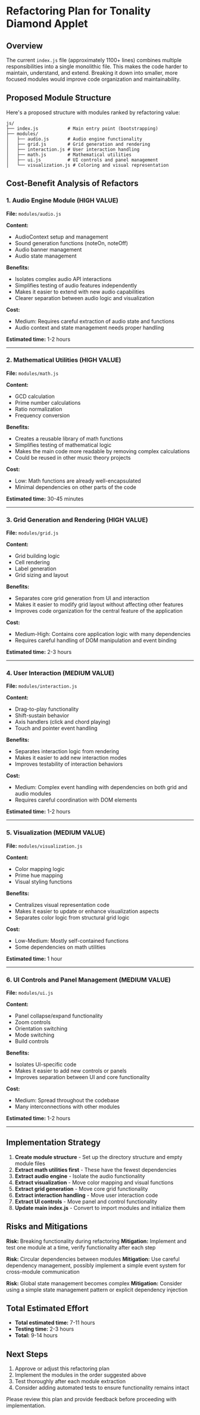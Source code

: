 # Refactoring Plan for Tonality Diamond Applet

## Overview

The current `index.js` file (approximately 1100+ lines) combines multiple responsibilities into a single monolithic file. This makes the code harder to maintain, understand, and extend. Breaking it down into smaller, more focused modules would improve code organization and maintainability.

## Proposed Module Structure

Here's a proposed structure with modules ranked by refactoring value:

```
js/
├── index.js           # Main entry point (bootstrapping)
├── modules/
│   ├── audio.js       # Audio engine functionality
│   ├── grid.js        # Grid generation and rendering
│   ├── interaction.js # User interaction handling
│   ├── math.js        # Mathematical utilities
│   ├── ui.js          # UI controls and panel management
│   └── visualization.js # Coloring and visual representation
```

## Cost-Benefit Analysis of Refactors

### 1. Audio Engine Module (HIGH VALUE)
**File:** `modules/audio.js`

**Content:**
- AudioContext setup and management
- Sound generation functions (noteOn, noteOff)
- Audio banner management
- Audio state management

**Benefits:**
- Isolates complex audio API interactions
- Simplifies testing of audio features independently
- Makes it easier to extend with new audio capabilities
- Clearer separation between audio logic and visualization

**Cost:**
- Medium: Requires careful extraction of audio state and functions
- Audio context and state management needs proper handling

**Estimated time:** 1-2 hours

---

### 2. Mathematical Utilities (HIGH VALUE)
**File:** `modules/math.js`

**Content:**
- GCD calculation
- Prime number calculations
- Ratio normalization
- Frequency conversion

**Benefits:**
- Creates a reusable library of math functions
- Simplifies testing of mathematical logic
- Makes the main code more readable by removing complex calculations
- Could be reused in other music theory projects

**Cost:**
- Low: Math functions are already well-encapsulated
- Minimal dependencies on other parts of the code

**Estimated time:** 30-45 minutes

---

### 3. Grid Generation and Rendering (HIGH VALUE)
**File:** `modules/grid.js`

**Content:**
- Grid building logic
- Cell rendering
- Label generation
- Grid sizing and layout

**Benefits:**
- Separates core grid generation from UI and interaction
- Makes it easier to modify grid layout without affecting other features
- Improves code organization for the central feature of the application

**Cost:**
- Medium-High: Contains core application logic with many dependencies
- Requires careful handling of DOM manipulation and event binding

**Estimated time:** 2-3 hours

---

### 4. User Interaction (MEDIUM VALUE)
**File:** `modules/interaction.js`

**Content:**
- Drag-to-play functionality
- Shift-sustain behavior
- Axis handlers (click and chord playing)
- Touch and pointer event handling

**Benefits:**
- Separates interaction logic from rendering
- Makes it easier to add new interaction modes
- Improves testability of interaction behaviors

**Cost:**
- Medium: Complex event handling with dependencies on both grid and audio modules
- Requires careful coordination with DOM elements

**Estimated time:** 1-2 hours

---

### 5. Visualization (MEDIUM VALUE)
**File:** `modules/visualization.js`

**Content:**
- Color mapping logic
- Prime hue mapping
- Visual styling functions

**Benefits:**
- Centralizes visual representation code
- Makes it easier to update or enhance visualization aspects
- Separates color logic from structural grid logic

**Cost:**
- Low-Medium: Mostly self-contained functions
- Some dependencies on math utilities

**Estimated time:** 1 hour

---

### 6. UI Controls and Panel Management (MEDIUM VALUE)
**File:** `modules/ui.js`

**Content:**
- Panel collapse/expand functionality
- Zoom controls
- Orientation switching
- Mode switching
- Build controls

**Benefits:**
- Isolates UI-specific code
- Makes it easier to add new controls or panels
- Improves separation between UI and core functionality

**Cost:**
- Medium: Spread throughout the codebase
- Many interconnections with other modules

**Estimated time:** 1-2 hours

---

## Implementation Strategy

1. **Create module structure** - Set up the directory structure and empty module files
2. **Extract math utilities first** - These have the fewest dependencies
3. **Extract audio engine** - Isolate the audio functionality
4. **Extract visualization** - Move color mapping and visual functions
5. **Extract grid generation** - Move core grid functionality
6. **Extract interaction handling** - Move user interaction code
7. **Extract UI controls** - Move panel and control functionality
8. **Update main index.js** - Convert to import modules and initialize them

## Risks and Mitigations

**Risk:** Breaking functionality during refactoring
**Mitigation:** Implement and test one module at a time, verify functionality after each step

**Risk:** Circular dependencies between modules
**Mitigation:** Use careful dependency management, possibly implement a simple event system for cross-module communication

**Risk:** Global state management becomes complex
**Mitigation:** Consider using a simple state management pattern or explicit dependency injection

## Total Estimated Effort

- **Total estimated time:** 7-11 hours
- **Testing time:** 2-3 hours
- **Total:** 9-14 hours

## Next Steps

1. Approve or adjust this refactoring plan
2. Implement the modules in the order suggested above
3. Test thoroughly after each module extraction
4. Consider adding automated tests to ensure functionality remains intact

Please review this plan and provide feedback before proceeding with implementation.
